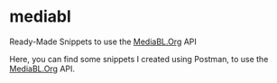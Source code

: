 # mediabl
Ready-Made Snippets to use the [MediaBL.Org](https://mediabl.org) API

Here, you can find some snippets I created using Postman, to use the [MediaBL.Org](https://mediabl.org) API.
